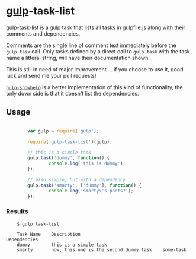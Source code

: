 # [gulp](http://gulpjs.com)-task-list

gulp-task-list is a [gulp](http://gulpjs.com) task that lists all tasks in gulpfile.js along with their comments and dependencies.

Comments are the single line of comment text immediately before the `gulp.task` call.
Only tasks defined by a direct call to `gulp.task` with the task name a litteral string, will have their documentation shown.

This is still in need of major improvement ... if you choose to use it, good luck and send me your pull requests!

[`gulp-showhelp`](https://github.com/sttk/gulp-showhelp) is a better implementation of this kind of functionality, the only down side is that it doesn't list the dependencies.

## Usage

```javascript

		var gulp = require('gulp');

		require('gulp-task-list')(gulp);

		// this is a simple task
		gulp.task('dummy', function() {
				console.log('this is dummy');
		});

		// also simple, but with a dependency
		gulp.task('smarty', ['dummy'], function() {
				console.log('smarty\'s pants?');
		});
```

### Results

		$ gulp task-list

		Task Name    Description                               Dependencies
		dummy        this is a simple task
		smarty       now, this one is the second dummy task    some-task
